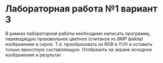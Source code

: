 # Лабораторная работа №1 вариант 3

В рамках лабораторной работы необходимо написать программу, переводящую произвольное цветное (считаное из BMP файла) изображение в серое. Т.е. преобразовать из RGB в YUV и оставить только яркостную составляющую. Отобразить на экране исходное изображение и результат.
